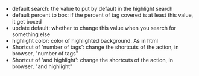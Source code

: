* default search: the value to put by default in the highlight search
* default percent to box: if the percent of tag covered is at least this value, it get boxed
* update default: whether to change this value when you search for something else
* highlight color: color of highlighted background. As in html
* Shortcut of 'number of tags': change the shortcuts of the action, in browser, "number of tags"
* Shortcut of 'and highlight': change the shortcuts of the action, in browser, "and highlight"
